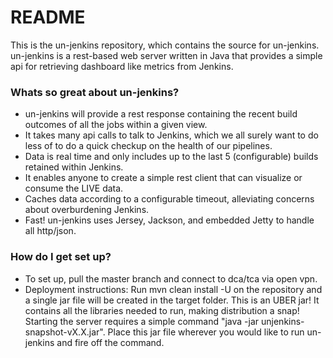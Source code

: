 # README #

This is the un-jenkins repository, which contains the source for un-jenkins. un-jenkins is a rest-based web server written in Java that provides a simple api for retrieving dashboard like metrics from Jenkins.  

### Whats so great about un-jenkins? ###

* un-jenkins will provide a rest response containing the recent build outcomes of all the jobs within a given view.
* It takes many api calls to talk to Jenkins, which we all surely want to do less of to do a quick checkup on the health of our pipelines.
* Data is real time and only includes up to the last 5 (configurable) builds retained within Jenkins.
* It enables anyone to create a simple rest client that can visualize or consume the LIVE data.
* Caches data according to a configurable timeout, alleviating concerns about overburdening Jenkins. 
* Fast! un-jenkins uses Jersey, Jackson, and embedded Jetty to handle all http/json.

### How do I get set up? ###

* To set up, pull the master branch and connect to dca/tca via open vpn.
* Deployment instructions: Run mvn clean install -U on the repository and a single jar file will be created in the target folder. This is an UBER jar! It contains all the libraries needed to run, making distribution a snap! Starting the server requires a simple command "java -jar unjenkins-snapshot-vX.X.jar". Place this jar file wherever you would like to run un-jenkins and fire off the command.